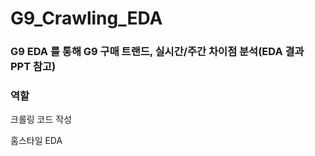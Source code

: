# G9_Crawling_EDA
### G9 EDA 를 통해 G9 구매 트랜드, 실시간/주간 차이점 분석(EDA 결과 PPT 참고)
### 역할 
크롤링 코드 작성

홈스타일 EDA 
